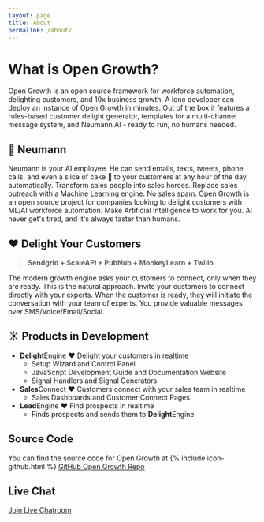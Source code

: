 ```yaml
---
layout: page
title: About
permalink: /about/
---
```


# What is Open Growth?

Open Growth is an open source framework for workforce automation, delighting customers, and 10x business growth. A lone developer can deploy an instance of Open Growth in minutes. Out of the box it features a rules-based customer delight generator, templates for a multi-channel message system, and Neumann AI - ready to run, no humans needed.

## 🤖 Neumann

Neumann is your AI employee. He can send emails, texts, tweets, phone calls, and even a slice of cake 🍰 to your customers at any hour of the day, automatically. Transform sales people into sales heroes. Replace sales outreach with a Machine Learning engine. No sales spam. Open Growth is an open source project for companies looking to delight customers with ML/AI workforce automation. Make Artificial Intelligence to work for you. AI never get's tired, and it's always faster than humans.

## ❤️  Delight Your Customers

> **Sendgrid + ScaleAPI + PubNub + MonkeyLearn + Twilio**

The modern growth engine asks your customers to connect,
only when they are ready.
This is the natural approach.
Invite your customers to connect directly with your experts.
When the customer is ready,
they will initiate the conversation with your team of experts.
You provide valuable messages over SMS/Voice/Email/Social.

## ☀️  Products in Development

 - **Delight**Engine ❤️  Delight your customers in realtime
    - Setup Wizard and Control Panel
    - JavaScript Development Guide and Documentation Website
    - Signal Handlers and Signal Generators
 - **Sales**Connect ❤️  Customers connect with your sales team in realtime
    - Sales Dashboards and Customer Connect Pages
 - **Lead**Engine ❤️  Find prospects in realtime
    - Finds prospects and sends them to **Delight**Engine

## Source Code

You can find the source code for Open Growth at 
{% include icon-github.html %} [GitHub Open Growth Repo](https://github.com/pubnub/open-growth)

## Live Chat

[Join Live Chatroom](https://goo.gl/forms/FltKTMbS8aduTlcu1)